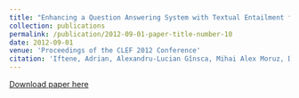 ```yaml
---
title: "Enhancing a Question Answering System with Textual Entailment for Machine Reading Evaluation"
collection: publications
permalink: /publication/2012-09-01-paper-title-number-10
date: 2012-09-01
venue: 'Proceedings of the CLEF 2012 Conference'
citation: 'Iftene, Adrian, Alexandru-Lucian Gînsca, Mihai Alex Moruz, Diana Trandabat, Maria Husarciuc, and Emanuela Boros. "Enhancing a Question Answering System with Textual Entailment for Machine Reading Evaluation." Proceedings of the CLEF 2012 Conference, 17-20 September 2012, Rome, Italy.'
---
```


[Download paper here](http://citeseerx.ist.psu.edu/viewdoc/download?doi=10.1.1.364.771&rep=rep1&type=pdf)



